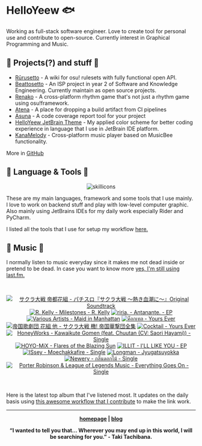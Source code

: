 # HelloYeew 🐟

Working as full-stack software engineer. Love to create tool for personal use and contribute to open-source. Currently interest in Graphical Programming and Music.

<!-- <p align=center>
    <img src=https://helloyeew.dev/home.webp style="border-radius: 8px" alt="HelloYeew" />
</p> -->


## 📄 Projects(?) and stuff 📄

- [Rūrusetto](https://rulesets.info/) - A wiki for osu! rulesets with fully functional open API.
- [Beattosetto](https://beatsets.info/) - An ISP project in year 2 of Software and Knowledge Engineering. Currently maintain as open source projects.
- [Renako](https://github.com/HelloYeew/renako) - A cross-platform rhythm game that's not just a rhythm game using osu!framework.
- [Atena](https://github.com/HelloYeew/atena) - A place for dropping a build artifact from CI pipelines
- [Asuna](https://github.com/HelloYeew/asuna) - A code coverage report tool for your project
- [HelloYeew JetBrain Theme](https://plugins.jetbrains.com/plugin/22883-helloyeew-theme) - My applied color scheme for better coding experience in language that I use in JetBrain IDE platform.
- [KanaMelody](https://github.com/HelloYeew/kana-melody) - Cross-platform music player based on MusicBee functionality.

More in [GitHub](https://github.com/HelloYeew?tab=repositories)

## 📇 Language & Tools 📇

<p align=center>
<img src=https://skillicons.dev/icons?i=cs,dotnet,python,django,java,js,ts,html,css,tailwind,prisma,nestjs,express,astro,svelte,php,docker,rider,pycharm,webstorm,idea,vscode,figma alt="skillicons" />
</p>

These are my main languages, framework and some tools that I use mainly. I love to work on backend stuff and play with low-level computer graphic. Also mainly using JetBrains IDEs for my daily work especially Rider and PyCharm.

I listed all the tools that I use for setup my workflow <a href="https://github.com/HelloYeew/workflow-setup">here.</a>

## 🎵 Music 🎵

I normally listen to music everyday since it makes me not dead inside or pretend to be dead. In case you want to know more <a href="https://www.last.fm/user/HelloYeew">yes, I'm still using last.fm.
  
<br>

<!-- lastfm -->
<p align="center"><a href="https://www.last.fm/music/%E3%82%B5%E3%82%AF%E3%83%A9%E5%A4%A7%E6%88%A6+%E5%B8%9D%E9%83%BD%E8%8A%B1%E7%B5%84/%E3%83%91%E3%83%81%E3%82%B9%E3%83%AD%E3%80%8E%E3%82%B5%E3%82%AF%E3%83%A9%E5%A4%A7%E6%88%A6+%EF%BD%9E%E7%86%B1%E3%81%8D%E8%A1%80%E6%BD%AE%E3%81%AB%EF%BD%9E%E3%80%8FOriginal+Soundtrack"><img src="https://lastfm.freetls.fastly.net/i/u/64s/336ee5c3b154e7ce74d971212f95c15f.jpg" title="サクラ大戦 帝都花組 - パチスロ『サクラ大戦 ～熱き血潮に～』Original Soundtrack"></a> <a href="https://www.last.fm/music/R.+Kelly/Milestones+-+R.+Kelly"><img src="https://lastfm.freetls.fastly.net/i/u/64s/d1b016538b404625c6372a955c148f79.jpg" title="R. Kelly - Milestones - R. Kelly"></a> <a href="https://www.last.fm/music/riria./Antanante.+-+EP"><img src="https://lastfm.freetls.fastly.net/i/u/64s/bbbcc7318aa2a157b5736dd65884e77f.png" title="riria. - Antanante. - EP"></a> <a href="https://www.last.fm/music/Various+Artists/Maid+in+Manhattan"><img src="https://lastfm.freetls.fastly.net/i/u/64s/e65ddaa9161e10cdc34e8448905261cc.png" title="Various Artists - Maid in Manhattan"></a> <a href="https://www.last.fm/music/%E0%B8%84%E0%B9%87%E0%B8%AD%E0%B8%81%E0%B9%80%E0%B8%97%E0%B8%A5/Yours+Ever"><img src="https://lastfm.freetls.fastly.net/i/u/64s/c1564bdcdde038afc3d7f39ca30e16a6.jpg" title="ค็อกเทล - Yours Ever"></a> <a href="https://www.last.fm/music/%E5%B8%9D%E5%9B%BD%E6%AD%8C%E5%8A%87%E5%9B%A3+%E8%8A%B1%E7%B5%84+%E4%BB%96/%E3%82%B5%E3%82%AF%E3%83%A9%E5%A4%A7%E6%88%A6+%E6%AA%84!+%E5%B8%9D%E5%9B%BD%E8%8F%AF%E6%92%83%E5%9B%A3%E5%85%A8%E9%9B%86"><img src="https://lastfm.freetls.fastly.net/i/u/64s/9547689182c79537b68638bc7e0fdfe8.jpg" title="帝国歌劇団 花組 他 - サクラ大戦 檄! 帝国華撃団全集"></a> <a href="https://www.last.fm/music/Cocktail/Yours+Ever"><img src="https://lastfm.freetls.fastly.net/i/u/64s/089f556715f162a8662839d420c2db9b.jpg" title="Cocktail - Yours Ever"></a> <a href="https://www.last.fm/music/HoneyWorks/Kawaikute+Gomen+(feat.+Chuutan+(CV:+Saori+Hayami))+-+Single"><img src="https://lastfm.freetls.fastly.net/i/u/64s/189551be59ac77e7bf5cc37c7faa6c63.jpg" title="HoneyWorks - Kawaikute Gomen (feat. Chuutan (CV: Saori Hayami)) - Single"></a> <a href="https://www.last.fm/music/HOYO-MiX/Flares+of+the+Blazing+Sun"><img src="https://lastfm.freetls.fastly.net/i/u/64s/86302507ec6d51bc3bf71d6cd7aec517.jpg" title="HOYO-MiX - Flares of the Blazing Sun"></a> <a href="https://www.last.fm/music/ILLIT/I%27LL+LIKE+YOU+-+EP"><img src="https://lastfm.freetls.fastly.net/i/u/64s/c612307ba29c583a3ed6b58cecc0ea03.jpg" title="ILLIT - I'LL LIKE YOU - EP"></a> <a href="https://www.last.fm/music/ISsey/Moechakkafire+-+Single"><img src="https://lastfm.freetls.fastly.net/i/u/64s/02752c45ebce5512f93d38d64aaa9ac5.jpg" title="ISsey - Moechakkafire - Single"></a> <a href="https://www.last.fm/music/Longman/Jyugatsuyokka"><img src="https://lastfm.freetls.fastly.net/i/u/64s/077103aafd837bdab029ebcb4a31c1ef.jpg" title="Longman - Jyugatsuyokka"></a> <a href="https://www.last.fm/music/Newery/%E0%B8%81%E0%B8%A5%E0%B8%B4%E0%B9%88%E0%B8%99%E0%B8%94%E0%B8%AD%E0%B8%81%E0%B9%84%E0%B8%A1%E0%B9%89+-+Single"><img src="https://lastfm.freetls.fastly.net/i/u/64s/ca3af63954cd6b8890cf618e5c8ec44f.jpg" title="Newery - กลิ่นดอกไม้ - Single"></a> <a href="https://www.last.fm/music/Porter+Robinson+&+League+of+Legends+Music/Everything+Goes+On+-+Single"><img src="https://lastfm.freetls.fastly.net/i/u/64s/1ef499846debcb06403cffeaec9a592e.jpg" title="Porter Robinson & League of Legends Music - Everything Goes On - Single"></a> </p>

<br>

Here is the latest top album that I've listened most. It updates on the daily basis using <a href="https://github.com/melipass/lastfm-to-markdown/">this awesome workflow that I contribute</a> to make the link work.

---

<p align="center"><b><a href="https://helloyeew.dev">homepage</a> | <b><a href="https://helloyeew.dev/blog">blog</a></p>

<p align="center">“I wanted to tell you that… Wherever you may end up in this world, I will be searching for you.” - Taki Tachibana.</p>


